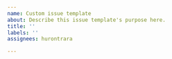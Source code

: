 ```yaml
---
name: Custom issue template
about: Describe this issue template's purpose here.
title: ''
labels: ''
assignees: hurontrara

---
```



